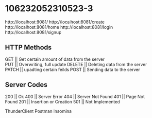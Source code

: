 # 106232052310523-3


http://localhost:8081/
http://localhost:8081/create
http://localhost:8081/home
http://localhost:8081/login
http://localhost:8081/signup


## HTTP Methods
GET       ||   Get certain amount of data from the server    
PUT       ||   Overwriting, full update
DELETE    ||   Deleting data from the server
PATCH     ||   upadting certain feilds
POST      ||   Sending data to the server


## Server Codes
200 || Ok
400 || Server Error
404 || Server Not Found
401 || Page Not Found
201 || Insertion or Creation
501 || Not Implemented


ThunderClient
Postman
Insomina
